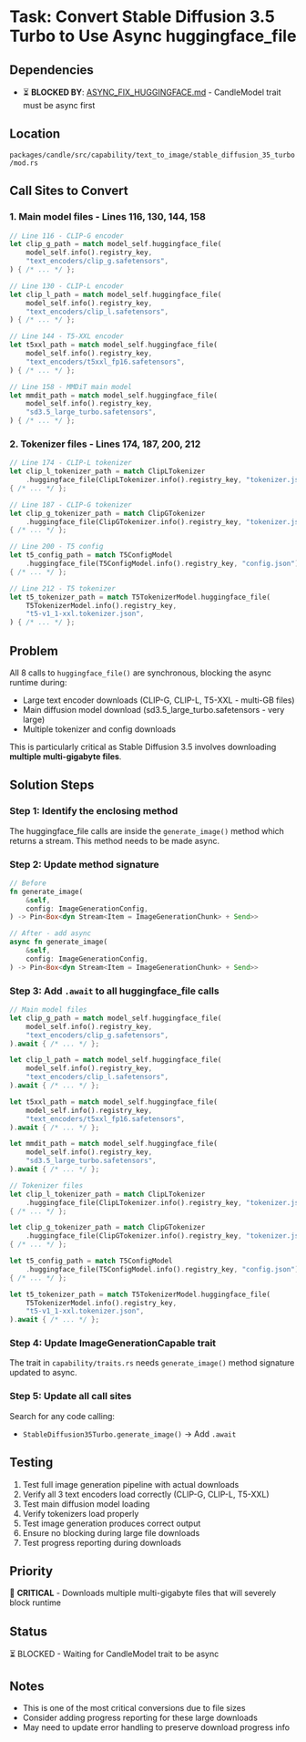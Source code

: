 # Task: Convert Stable Diffusion 3.5 Turbo to Use Async huggingface_file

## Dependencies
- ⏳ **BLOCKED BY**: [ASYNC_FIX_HUGGINGFACE.md](./ASYNC_FIX_HUGGINGFACE.md) - CandleModel trait must be async first

## Location
`packages/candle/src/capability/text_to_image/stable_diffusion_35_turbo/mod.rs`

## Call Sites to Convert

### 1. Main model files - Lines 116, 130, 144, 158
```rust
// Line 116 - CLIP-G encoder
let clip_g_path = match model_self.huggingface_file(
    model_self.info().registry_key,
    "text_encoders/clip_g.safetensors",
) { /* ... */ };

// Line 130 - CLIP-L encoder
let clip_l_path = match model_self.huggingface_file(
    model_self.info().registry_key,
    "text_encoders/clip_l.safetensors",
) { /* ... */ };

// Line 144 - T5-XXL encoder
let t5xxl_path = match model_self.huggingface_file(
    model_self.info().registry_key,
    "text_encoders/t5xxl_fp16.safetensors",
) { /* ... */ };

// Line 158 - MMDiT main model
let mmdit_path = match model_self.huggingface_file(
    model_self.info().registry_key,
    "sd3.5_large_turbo.safetensors",
) { /* ... */ };
```

### 2. Tokenizer files - Lines 174, 187, 200, 212
```rust
// Line 174 - CLIP-L tokenizer
let clip_l_tokenizer_path = match ClipLTokenizer
    .huggingface_file(ClipLTokenizer.info().registry_key, "tokenizer.json")
{ /* ... */ };

// Line 187 - CLIP-G tokenizer
let clip_g_tokenizer_path = match ClipGTokenizer
    .huggingface_file(ClipGTokenizer.info().registry_key, "tokenizer.json")
{ /* ... */ };

// Line 200 - T5 config
let t5_config_path = match T5ConfigModel
    .huggingface_file(T5ConfigModel.info().registry_key, "config.json")
{ /* ... */ };

// Line 212 - T5 tokenizer
let t5_tokenizer_path = match T5TokenizerModel.huggingface_file(
    T5TokenizerModel.info().registry_key,
    "t5-v1_1-xxl.tokenizer.json",
) { /* ... */ };
```

## Problem
All 8 calls to `huggingface_file()` are synchronous, blocking the async runtime during:
- Large text encoder downloads (CLIP-G, CLIP-L, T5-XXL - multi-GB files)
- Main diffusion model download (sd3.5_large_turbo.safetensors - very large)
- Multiple tokenizer and config downloads

This is particularly critical as Stable Diffusion 3.5 involves downloading **multiple multi-gigabyte files**.

## Solution Steps

### Step 1: Identify the enclosing method
The huggingface_file calls are inside the `generate_image()` method which returns a stream.
This method needs to be made async.

### Step 2: Update method signature
```rust
// Before
fn generate_image(
    &self,
    config: ImageGenerationConfig,
) -> Pin<Box<dyn Stream<Item = ImageGenerationChunk> + Send>>

// After - add async
async fn generate_image(
    &self,
    config: ImageGenerationConfig,
) -> Pin<Box<dyn Stream<Item = ImageGenerationChunk> + Send>>
```

### Step 3: Add `.await` to all huggingface_file calls
```rust
// Main model files
let clip_g_path = match model_self.huggingface_file(
    model_self.info().registry_key,
    "text_encoders/clip_g.safetensors",
).await { /* ... */ };

let clip_l_path = match model_self.huggingface_file(
    model_self.info().registry_key,
    "text_encoders/clip_l.safetensors",
).await { /* ... */ };

let t5xxl_path = match model_self.huggingface_file(
    model_self.info().registry_key,
    "text_encoders/t5xxl_fp16.safetensors",
).await { /* ... */ };

let mmdit_path = match model_self.huggingface_file(
    model_self.info().registry_key,
    "sd3.5_large_turbo.safetensors",
).await { /* ... */ };

// Tokenizer files
let clip_l_tokenizer_path = match ClipLTokenizer
    .huggingface_file(ClipLTokenizer.info().registry_key, "tokenizer.json").await
{ /* ... */ };

let clip_g_tokenizer_path = match ClipGTokenizer
    .huggingface_file(ClipGTokenizer.info().registry_key, "tokenizer.json").await
{ /* ... */ };

let t5_config_path = match T5ConfigModel
    .huggingface_file(T5ConfigModel.info().registry_key, "config.json").await
{ /* ... */ };

let t5_tokenizer_path = match T5TokenizerModel.huggingface_file(
    T5TokenizerModel.info().registry_key,
    "t5-v1_1-xxl.tokenizer.json",
).await { /* ... */ };
```

### Step 4: Update ImageGenerationCapable trait
The trait in `capability/traits.rs` needs `generate_image()` method signature updated to async.

### Step 5: Update all call sites
Search for any code calling:
- `StableDiffusion35Turbo.generate_image()` → Add `.await`

## Testing
1. Test full image generation pipeline with actual downloads
2. Verify all 3 text encoders load correctly (CLIP-G, CLIP-L, T5-XXL)
3. Test main diffusion model loading
4. Verify tokenizers load properly
5. Test image generation produces correct output
6. Ensure no blocking during large file downloads
7. Test progress reporting during downloads

## Priority
🔴 **CRITICAL** - Downloads multiple multi-gigabyte files that will severely block runtime

## Status
⏳ BLOCKED - Waiting for CandleModel trait to be async

## Notes
- This is one of the most critical conversions due to file sizes
- Consider adding progress reporting for these large downloads
- May need to update error handling to preserve download progress info
